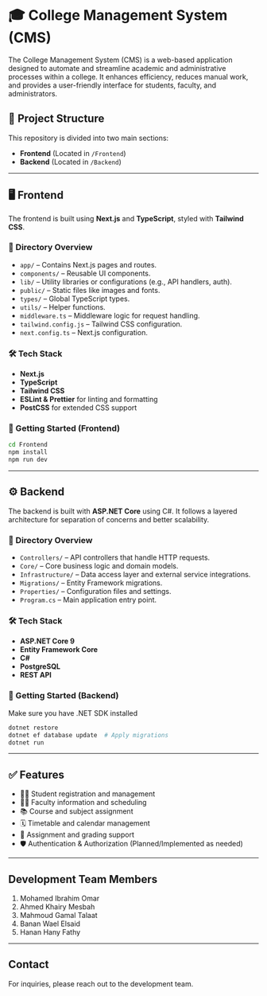 # 🎓 College Management System (CMS)

The College Management System (CMS) is a web-based application designed to automate and streamline academic and administrative processes within a college. 
It enhances efficiency, reduces manual work, and provides a user-friendly interface for students, faculty, and administrators.

## 🧭 Project Structure

This repository is divided into two main sections:

- **Frontend** (Located in `/Frontend`)
- **Backend** (Located in `/Backend`)

---

## 🖥️ Frontend

The frontend is built using **Next.js** and **TypeScript**, styled with **Tailwind CSS**.

### 📁 Directory Overview

- `app/` – Contains Next.js pages and routes.
- `components/` – Reusable UI components.
- `lib/` – Utility libraries or configurations (e.g., API handlers, auth).
- `public/` – Static files like images and fonts.
- `types/` – Global TypeScript types.
- `utils/` – Helper functions.
- `middleware.ts` – Middleware logic for request handling.
- `tailwind.config.js` – Tailwind CSS configuration.
- `next.config.ts` – Next.js configuration.

### 🛠️ Tech Stack

- **Next.js**
- **TypeScript**
- **Tailwind CSS**
- **ESLint & Prettier** for linting and formatting
- **PostCSS** for extended CSS support

### 🚀 Getting Started (Frontend)

```bash
cd Frontend
npm install
npm run dev
````

---

## ⚙️ Backend

The backend is built with **ASP.NET Core** using C#. It follows a layered architecture for separation of concerns and better scalability.

### 📁 Directory Overview

* `Controllers/` – API controllers that handle HTTP requests.
* `Core/` – Core business logic and domain models.
* `Infrastructure/` – Data access layer and external service integrations.
* `Migrations/` – Entity Framework migrations.
* `Properties/` – Configuration files and settings.
* `Program.cs` – Main application entry point.

### 🛠️ Tech Stack

* **ASP.NET Core 9**
* **Entity Framework Core**
* **C#**
* **PostgreSQL**
* **REST API**

### 🚀 Getting Started (Backend)

Make sure you have .NET SDK installed

```bash
dotnet restore
dotnet ef database update  # Apply migrations
dotnet run
```

---

## ✅ Features

* 🧑‍🎓 Student registration and management
* 👩‍🏫 Faculty information and scheduling
* 📚 Course and subject assignment
* 🗓️ Timetable and calendar management
* 📝 Assignment and grading support
* 🛡️ Authentication & Authorization (Planned/Implemented as needed)

---
## Development Team Members

1. Mohamed Ibrahim Omar
2. Ahmed Khairy Mesbah
3. Mahmoud Gamal Talaat
4. Banan Wael Elsaid
5. Hanan Hany Fathy

---

## Contact
For inquiries, please reach out to the development team.
